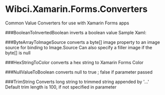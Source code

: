 # Wibci.Xamarin.Forms.Converters
Common Value Converters for use with Xamarin Forms apps

###BooleanToInvertedBoolean
inverts a boolean value
Sample Xaml:

###ByteArrayToImageSource
converts a byte[] image property to an image source for binding to Image.Source
Can also specify a filler image if the byte[] is null

###HexStringToColor
converts a hex string to Xamarin Forms Color 

###NullValueToBoolean
converts null to true ; false if parameter passed

###TrimString
Converts long string to trimmed string appended by '...'
Default trim length is 100, if not specified in parameter
